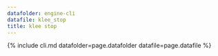 ```yaml
---
datafolder: engine-cli
datafile: klee_stop
title: klee stop
---
```

{% include cli.md datafolder=page.datafolder datafile=page.datafile %}
